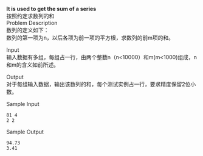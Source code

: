 **It is used to get the sum of a series**  
按照约定求数列的和  
Problem Description  
数列的定义如下：  
数列的第一项为n，以后各项为前一项的平方根，求数列的前m项的和。
  

Input  
输入数据有多组，每组占一行，由两个整数n（n<10000）和m(m<1000)组成，n和m的含义如前所述。  
  

Output  
对于每组输入数据，输出该数列的和，每个测试实例占一行，要求精度保留2位小数。


Sample Input  
```
81 4
2 2
```

Sample Output  
```
94.73
3.41
```
